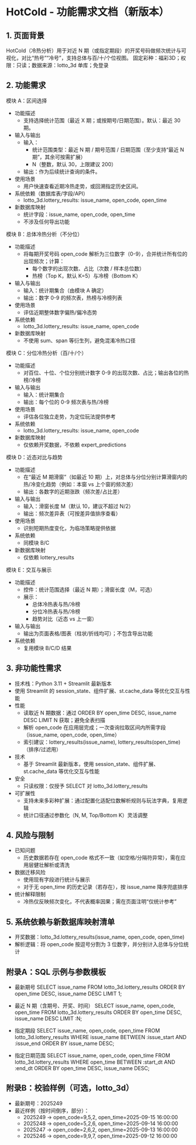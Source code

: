 # HotCold - 功能需求文档（新版本）

## 1. 页面背景
HotCold（冷热分析）用于对近 N 期（或指定期段）的开奖号码做频次统计与可视化，对比“热号”“冷号”，支持总体与百/十/个位视图。
固定彩种：福彩3D；权限：只读；数据来源：lotto_3d 单库；免登录

## 2. 功能需求

模块 A：区间选择
- 功能描述
  - 支持选择统计范围（最近 X 期；或按期号/日期范围）。默认：最近 30 期。
- 输入与输出
  - 输入：
    - 统计范围类型：最近 N 期 / 期号范围 / 日期范围（至少支持“最近 N 期”，其余可按需扩展）
    - N（整数，默认 30，上限建议 200）
  - 输出：作为后续统计查询的条件。
- 使用场景
  - 用户快速查看近期冷热走势，或回溯指定历史区间。
- 系统依赖（数据库表/字段/API）
  - lotto_3d.lottery_results: issue_name, open_code, open_time
- 新数据库映射
  - 统计字段：issue_name, open_code, open_time
  - 不涉及任何导出功能

模块 B：总体冷热分析（不分位）
- 功能描述
  - 将每期开奖号码 open_code 解析为三位数字（0-9），合并统计所有位的出现频次；计算：
    - 每个数字的出现次数、占比（次数 / 样本总位数）
    - 热榜（Top K，默认 K=5）与冷榜（Bottom K）
- 输入与输出
  - 输入：统计期集合（由模块 A 确定）
  - 输出：数字 0-9 的频次表，热榜与冷榜列表
- 使用场景
  - 评估近期整体数字偏热/偏冷态势
- 系统依赖
  - lotto_3d.lottery_results: issue_name, open_code
- 新数据库映射
  - 不使用 sum、span 等衍生列，避免混淆冷热口径

模块 C：分位冷热分析（百/十/个）
- 功能描述
  - 对百位、十位、个位分别统计数字 0-9 的出现次数、占比；输出各位的热榜/冷榜
- 输入与输出
  - 输入：统计期集合
  - 输出：每个位的 0-9 频次表与热/冷榜
- 使用场景
  - 评估各位独立走势，为定位玩法提供参考
- 系统依赖
  - lotto_3d.lottery_results: issue_name, open_code
- 新数据库映射
  - 仅依赖开奖数据，不依赖 expert_predictions

模块 D：近态对比与趋势
- 功能描述
  - 在“最近 M 期滑窗”（如最近 10 期）上，对总体与分位分别计算滑窗内的热/冷变化趋势（例如：本窗 vs 上个窗的频次差）
  - 输出：各数字的近期涨跌（频次差/占比差）
- 输入与输出
  - 输入：滑窗长度 M（默认 10，建议不超过 N/2）
  - 输出：频次差异表（可按差异值排序查看）
- 使用场景
  - 识别短期热度变化，为临场策略提供依据
- 系统依赖
  - 同模块 B/C
- 新数据库映射
  - 仅依赖 lottery_results

模块 E：交互与展示
- 功能描述
  - 控件：统计范围选择（最近 N 期）；滑窗长度（M，可选）
  - 展示：
    - 总体冷热表与热/冷榜
    - 分位冷热表与热/冷榜
    - 趋势对比（近态 vs 上一窗）
- 输入与输出
  - 输出为页面表格/图表（柱状/折线均可）；不包含导出功能
- 系统依赖
  - 复用模块 B/C/D 结果

## 3. 非功能性需求
- 技术栈：Python 3.11 + Streamlit 最新版本
- 使用 Streamlit 的 session_state、组件扩展、st.cache_data 等优化交互与性能
- 性能
  - 读取近 N 期数据：通过 ORDER BY open_time DESC, issue_name DESC LIMIT N 获取；避免全表扫描
  - 解析 open_code 在应用层完成；一次查询拉取区间内所需字段（issue_name, open_code, open_time）
  - 索引建议：lottery_results(issue_name), lottery_results(open_time)（排序/过滤用）
- 技术
  - 基于 Streamlit 最新版本，使用 session_state、组件扩展、st.cache_data 等优化交互与性能
- 安全
  - 只读权限：仅授予 SELECT 对 lotto_3d.lottery_results
- 可扩展性
  - 支持未来多彩种扩展：通过配置化适配位数解析规则与玩法字典，复用逻辑
  - 统计口径通过参数化（N, M, Top/Bottom K）灵活调整

## 4. 风险与限制
- 已知问题
  - 历史数据若存在 open_code 格式不一致（如空格/分隔符异常），需在应用层健壮解析或清洗
- 数据迁移风险
  - 使用现有字段进行统计与展示
  - 对于无 open_time 的历史记录（若存在），按 issue_name 降序兜底排序
- 统计解释限制
  - 冷热仅反映频次变化，不代表概率因果；需在页面注明“仅统计参考”

## 5. 系统依赖与新数据库映射清单
- 开奖数据：lotto_3d.lottery_results(issue_name, open_code, open_time)
- 解析逻辑：将 open_code 按逗号分割为 3 位数字，并分别计入总体与分位统计

## 附录A：SQL 示例与参数模板
- 最新期号
SELECT issue_name
FROM lotto_3d.lottery_results
ORDER BY open_time DESC, issue_name DESC
LIMIT 1;

- 最近 N 期（含期号、开奖、时间）
SELECT issue_name, open_code, open_time
FROM lotto_3d.lottery_results
ORDER BY open_time DESC, issue_name DESC
LIMIT :N;

- 指定期段
SELECT issue_name, open_code, open_time
FROM lotto_3d.lottery_results
WHERE issue_name BETWEEN :issue_start AND :issue_end
ORDER BY issue_name DESC;

- 指定日期范围
SELECT issue_name, open_code, open_time
FROM lotto_3d.lottery_results
WHERE open_time BETWEEN :start_dt AND :end_dt
ORDER BY open_time DESC, issue_name DESC;

## 附录B：校验样例（可选，lotto_3d）
- 最新期号：2025249
- 最近样例（按时间倒序，部分）：
  - 2025249 → open_code=9,5,2, open_time=2025-09-15 16:00:00
  - 2025248 → open_code=5,2,6, open_time=2025-09-14 16:00:00
  - 2025247 → open_code=2,6,2, open_time=2025-09-13 16:00:00
  - 2025246 → open_code=9,9,7, open_time=2025-09-12 16:00:00